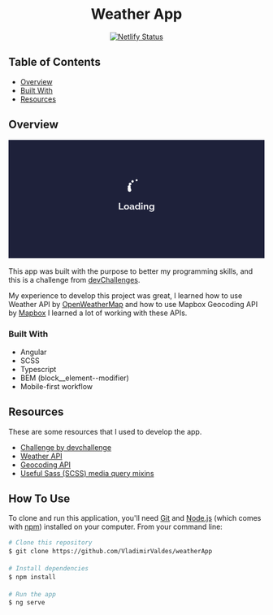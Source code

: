  <!-- Please update value in the {}  -->

<h1 align="center">Weather App</h1>

<div align="center">

[![Netlify Status](https://api.netlify.com/api/v1/badges/72a5edb5-18f1-41e3-84d9-15f4d8df4dea/deploy-status)](https://weatherappdev.netlify.app/)

</div>




<!-- TABLE OF CONTENTS -->

## Table of Contents

- [Overview](#overview)
- [Built With](#built-with)
- [Resources](#Resources)

<!-- OVERVIEW -->

## Overview

![screenshot](src/assets/images/appG.gif)

This app was built with the purpose to better my programming skills, and this is a challenge from [devChallenges](https://devchallenges.io/).

My experience to develop this project was great, I learned how to use Weather API by [OpenWeatherMap](https://openweathermap.org/api) and how to use Mapbox Geocoding API by [Mapbox](https://docs.mapbox.com/api/overview/) I learned a lot of working with these APIs.

### Built With

<!-- This section should list any major frameworks that you built your project using. Here are a few examples.-->


  - Angular
  - SCSS
  - Typescript
  - BEM (block__element--modifier)
  - Mobile-first workflow



## Resources
These are some resources that I used to develop the app.

<!-- This section should list any articles or add-ons/plugins that helps you to complete the project. This is optional but it will help you in the future. For example: -->
- [Challenge by devchallenge](https://devchallenges.io/challenges/mM1UIenRhK808W8qmLWv)
- [ Weather API ](https://openweathermap.org/api)
- [ Geocoding API ](https://docs.mapbox.com/api/search/geocoding/)
- [Useful Sass (SCSS) media query mixins](https://glennmccomb.com/articles/useful-sass-scss-media-query-mixins-for-bootstrap/)



## How To Use

<!-- Example: -->

To clone and run this application, you'll need [Git](https://git-scm.com) and [Node.js](https://nodejs.org/en/download/) (which comes with [npm](http://npmjs.com)) installed on your computer. From your command line:

```bash
# Clone this repository
$ git clone https://github.com/VladimirValdes/weatherApp

# Install dependencies
$ npm install

# Run the app
$ ng serve
```


<!-- ## Contact

- Website [your-website.com](https://{your-web-site-link})
- GitHub [@your-username](https://{github.com/your-usermame})
- Twitter [@your-twitter](https://{twitter.com/your-username}) -->